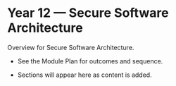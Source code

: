 # Year 12 — Secure Software Architecture

Overview for Secure Software Architecture.

- See the Module Plan for outcomes and sequence.

- Sections will appear here as content is added.
